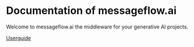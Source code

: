 # Documentation of messageflow.ai

Welcome to messageflow.ai the middleware for your generative AI projects.

[Userguide](/docs/userguide/index.md)
